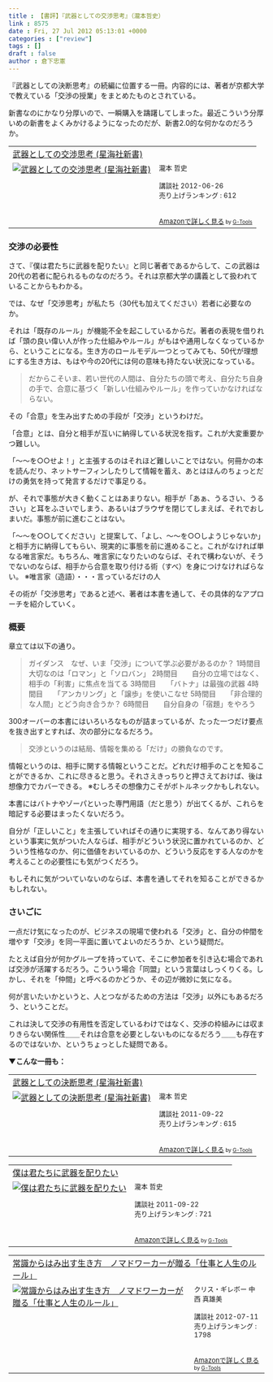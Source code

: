 ```yaml
---
title : 【書評】『武器としての交渉思考』（瀧本哲史）
link : 8575
date : Fri, 27 Jul 2012 05:13:01 +0000
categories : ["review"]
tags : []
draft : false
author : 倉下忠憲
---
```


『武器としての決断思考』の続編に位置する一冊。内容的には、著者が京都大学で教えている「交渉の授業」をまとめたものとされている。

新書なのにかなり分厚いので、一瞬購入を躊躇してしまった。最近こういう分厚いめの新書をよくみかけるようになったのだが、新書2.0的な何かなのだろうか。

<table  border="0" cellpadding="5"><tr><td colspan="2"><a href="http://www.amazon.co.jp/%E6%AD%A6%E5%99%A8%E3%81%A8%E3%81%97%E3%81%A6%E3%81%AE%E4%BA%A4%E6%B8%89%E6%80%9D%E8%80%83-%E6%98%9F%E6%B5%B7%E7%A4%BE%E6%96%B0%E6%9B%B8-%E7%80%A7%E6%9C%AC-%E5%93%B2%E5%8F%B2/dp/4061385151%3FSubscriptionId%3D15SMZCTB9V8NGR2TW082%26tag%3Drashita1000-22%26linkCode%3Dxm2%26camp%3D2025%26creative%3D165953%26creativeASIN%3D4061385151" target="_blank">武器としての交渉思考 (星海社新書)</a><img src="http://www.assoc-amazon.jp/e/ir?t=rashita1000-22&l=ur2&o=9" width="1" height="1" style="border: none;" alt="" /></td></tr><tr><td valign="top"><a href="http://www.amazon.co.jp/%E6%AD%A6%E5%99%A8%E3%81%A8%E3%81%97%E3%81%A6%E3%81%AE%E4%BA%A4%E6%B8%89%E6%80%9D%E8%80%83-%E6%98%9F%E6%B5%B7%E7%A4%BE%E6%96%B0%E6%9B%B8-%E7%80%A7%E6%9C%AC-%E5%93%B2%E5%8F%B2/dp/4061385151%3FSubscriptionId%3D15SMZCTB9V8NGR2TW082%26tag%3Drashita1000-22%26linkCode%3Dxm2%26camp%3D2025%26creative%3D165953%26creativeASIN%3D4061385151" target="_blank"><img src="http://ecx.images-amazon.com/images/I/31e69VSArpL._SL160_.jpg" border="0" alt="武器としての交渉思考 (星海社新書)" /></a></td><td valign="top"><font size="-1">瀧本 哲史 <br /><br />講談社  2012-06-26<br />売り上げランキング : 612<br /><br /><br /><a href="http://www.amazon.co.jp/%E6%AD%A6%E5%99%A8%E3%81%A8%E3%81%97%E3%81%A6%E3%81%AE%E4%BA%A4%E6%B8%89%E6%80%9D%E8%80%83-%E6%98%9F%E6%B5%B7%E7%A4%BE%E6%96%B0%E6%9B%B8-%E7%80%A7%E6%9C%AC-%E5%93%B2%E5%8F%B2/dp/4061385151%3FSubscriptionId%3D15SMZCTB9V8NGR2TW082%26tag%3Drashita1000-22%26linkCode%3Dxm2%26camp%3D2025%26creative%3D165953%26creativeASIN%3D4061385151" target="_blank">Amazonで詳しく見る</a></font><font size="-2"> by <a href="http://www.goodpic.com/mt/aws/index.html" >G-Tools</a></font></td></tr></table>

<h3>交渉の必要性</h3>
さて、『僕は君たちに武器を配りたい』と同じ著者であるからして、この武器は20代の若者に配られるものなのだろう。それは京都大学の講義として扱われていることからもわかる。

では、なぜ「交渉思考」が私たち（30代も加えてください）若者に必要なのか。

それは「既存のルール」が機能不全を起こしているからだ。著者の表現を借りれば「頭の良い偉い人が作った仕組みやルール」がもはや通用しなくなっているから、ということになる。生き方のロールモデル一つとってみても、50代が理想にする生き方は、もはや今の20代には何の意味も持たない状況になっている。

<blockquote>
だからこそいま、若い世代の人間は、自分たちの頭で考え、自分たち自身の手で、合意に基づく「新しい仕組みやルール」を作っていかなければならない。
</blockquote>

その「合意」を生み出すための手段が「交渉」というわけだ。

「合意」とは、自分と相手が互いに納得している状況を指す。これが大変重要かつ難しい。

「〜〜を○○せよ！」と主張するのはそれほど難しいことではない。何冊かの本を読んだり、ネットサーフィンしたりして情報を蓄え、あとはほんのちょっとだけの勇気を持って発言するだけで事足りる。

が、それで事態が大きく動くことはあまりない。相手が「あぁ、うるさい、うるさい」と耳をふさいでしまう、あるいはブラウザを閉じてしまえば、それでおしまいだ。事態が前に進むことはない。

「〜〜を○○してください」と提案して、「よし、〜〜を○○しようじゃないか」と相手方に納得してもらい、現実的に事態を前に進めること。これがなければ単なる唯言家だ。もちろん、唯言家になりたいのならば、それで構わないが、そうでないのならば、相手から合意を取り付ける術（すべ）を身につけなければらない。
※唯言家（造語）・・・言っているだけの人

その術が「交渉思考」であると述べ、著者は本書を通して、その具体的なアプローチを紹介していく。

<h3>概要</h3>
章立ては以下の通り。

<blockquote>
ガイダンス　なぜ、いま「交渉」について学ぶ必要があるのか？
1時間目　　大切なのは「ロマン」と「ソロバン」
2時間目　　自分の立場ではなく、相手の「利害」に焦点を当てる
3時間目　　「バトナ」は最強の武器
4時間目　　「アンカリング」と「譲歩」を使いこなせ
5時間目　　「非合理的な人間」とどう向き合うか？
6時間目　　自分自身の「宿題」をやろう
</blockquote>

300オーバーの本書にはいろいろなものが詰まっているが、たった一つだけ要点を抜き出すとすれば、次の部分になるだろう。

<blockquote>
交渉というのは結局、情報を集める「だけ」の勝負なのです。
</blockquote>

情報というのは、相手に関する情報ということだ。どれだけ相手のことを知ることができるか、これに尽きると思う。それさえきっちりと押さえておけば、後は想像力でカバーできる。
※むしろその想像力こそがボトルネックかもしれない。

本書にはバトナやゾーパといった専門用語（だと思う）が出てくるが、これらを暗記する必要はまったくないだろう。

自分が「正しいこと」を主張していればその通りに実現する、なんてあり得ないという事実に気がついた人ならば、相手がどういう状況に置かれているのか、どういう性格なのか、何に価値をおいているのか、どういう反応をする人なのかを考えることの必要性にも気がつくだろう。

もしそれに気がついていないのならば、本書を通してそれを知ることができるかもしれない。

<h3>さいごに</h3>
一点だけ気になったのが、ビジネスの現場で使われる「交渉」と、自分の仲間を増やす「交渉」を同一平面に置いてよいのだろうか、という疑問だ。

たとえば自分が何かグループを持っていて、そこに参加者を引き込む場合であれば交渉が活躍するだろう。こういう場合「同盟」という言葉はしっくりくる。しかし、それを「仲間」と呼べるのかどうか、その辺が微妙に気になる。

何が言いたいかというと、人とつながるための方法は「交渉」以外にもあるだろう、ということだ。

これは決して交渉の有用性を否定しているわけではなく、交渉の枠組みには収まりきらない関係性＿＿それは合意を必要としないものになるだろう＿＿も存在するのではないか、というちょっとした疑問である。

<strong>▼こんな一冊も：</strong>
<table  border="0" cellpadding="5"><tr><td colspan="2"><a href="http://www.amazon.co.jp/%E6%AD%A6%E5%99%A8%E3%81%A8%E3%81%97%E3%81%A6%E3%81%AE%E6%B1%BA%E6%96%AD%E6%80%9D%E8%80%83-%E6%98%9F%E6%B5%B7%E7%A4%BE%E6%96%B0%E6%9B%B8-%E7%80%A7%E6%9C%AC-%E5%93%B2%E5%8F%B2/dp/4061385011%3FSubscriptionId%3D15SMZCTB9V8NGR2TW082%26tag%3Drashita1000-22%26linkCode%3Dxm2%26camp%3D2025%26creative%3D165953%26creativeASIN%3D4061385011" target="_blank">武器としての決断思考 (星海社新書)</a><img src="http://www.assoc-amazon.jp/e/ir?t=rashita1000-22&l=ur2&o=9" width="1" height="1" style="border: none;" alt="" /></td></tr><tr><td valign="top"><a href="http://www.amazon.co.jp/%E6%AD%A6%E5%99%A8%E3%81%A8%E3%81%97%E3%81%A6%E3%81%AE%E6%B1%BA%E6%96%AD%E6%80%9D%E8%80%83-%E6%98%9F%E6%B5%B7%E7%A4%BE%E6%96%B0%E6%9B%B8-%E7%80%A7%E6%9C%AC-%E5%93%B2%E5%8F%B2/dp/4061385011%3FSubscriptionId%3D15SMZCTB9V8NGR2TW082%26tag%3Drashita1000-22%26linkCode%3Dxm2%26camp%3D2025%26creative%3D165953%26creativeASIN%3D4061385011" target="_blank"><img src="http://ecx.images-amazon.com/images/I/31XX6D9qsgL._SL160_.jpg" border="0" alt="武器としての決断思考 (星海社新書)" /></a></td><td valign="top"><font size="-1">瀧本 哲史 <br /><br />講談社  2011-09-22<br />売り上げランキング : 615<br /><br /><br /><a href="http://www.amazon.co.jp/%E6%AD%A6%E5%99%A8%E3%81%A8%E3%81%97%E3%81%A6%E3%81%AE%E6%B1%BA%E6%96%AD%E6%80%9D%E8%80%83-%E6%98%9F%E6%B5%B7%E7%A4%BE%E6%96%B0%E6%9B%B8-%E7%80%A7%E6%9C%AC-%E5%93%B2%E5%8F%B2/dp/4061385011%3FSubscriptionId%3D15SMZCTB9V8NGR2TW082%26tag%3Drashita1000-22%26linkCode%3Dxm2%26camp%3D2025%26creative%3D165953%26creativeASIN%3D4061385011" target="_blank">Amazonで詳しく見る</a></font><font size="-2"> by <a href="http://www.goodpic.com/mt/aws/index.html" >G-Tools</a></font></td></tr></table>

<table  border="0" cellpadding="5"><tr><td colspan="2"><a href="http://www.amazon.co.jp/%E5%83%95%E3%81%AF%E5%90%9B%E3%81%9F%E3%81%A1%E3%81%AB%E6%AD%A6%E5%99%A8%E3%82%92%E9%85%8D%E3%82%8A%E3%81%9F%E3%81%84-%E7%80%A7%E6%9C%AC-%E5%93%B2%E5%8F%B2/dp/4062170663%3FSubscriptionId%3D15SMZCTB9V8NGR2TW082%26tag%3Drashita1000-22%26linkCode%3Dxm2%26camp%3D2025%26creative%3D165953%26creativeASIN%3D4062170663" target="_blank">僕は君たちに武器を配りたい</a><img src="http://www.assoc-amazon.jp/e/ir?t=rashita1000-22&l=ur2&o=9" width="1" height="1" style="border: none;" alt="" /></td></tr><tr><td valign="top"><a href="http://www.amazon.co.jp/%E5%83%95%E3%81%AF%E5%90%9B%E3%81%9F%E3%81%A1%E3%81%AB%E6%AD%A6%E5%99%A8%E3%82%92%E9%85%8D%E3%82%8A%E3%81%9F%E3%81%84-%E7%80%A7%E6%9C%AC-%E5%93%B2%E5%8F%B2/dp/4062170663%3FSubscriptionId%3D15SMZCTB9V8NGR2TW082%26tag%3Drashita1000-22%26linkCode%3Dxm2%26camp%3D2025%26creative%3D165953%26creativeASIN%3D4062170663" target="_blank"><img src="http://ecx.images-amazon.com/images/I/41Orzvr-U9L._SL160_.jpg" border="0" alt="僕は君たちに武器を配りたい" /></a></td><td valign="top"><font size="-1">瀧本 哲史 <br /><br />講談社  2011-09-22<br />売り上げランキング : 721<br /><br /><br /><a href="http://www.amazon.co.jp/%E5%83%95%E3%81%AF%E5%90%9B%E3%81%9F%E3%81%A1%E3%81%AB%E6%AD%A6%E5%99%A8%E3%82%92%E9%85%8D%E3%82%8A%E3%81%9F%E3%81%84-%E7%80%A7%E6%9C%AC-%E5%93%B2%E5%8F%B2/dp/4062170663%3FSubscriptionId%3D15SMZCTB9V8NGR2TW082%26tag%3Drashita1000-22%26linkCode%3Dxm2%26camp%3D2025%26creative%3D165953%26creativeASIN%3D4062170663" target="_blank">Amazonで詳しく見る</a></font><font size="-2"> by <a href="http://www.goodpic.com/mt/aws/index.html" >G-Tools</a></font></td></tr></table>

<table  border="0" cellpadding="5"><tr><td colspan="2"><a href="http://www.amazon.co.jp/%E5%B8%B8%E8%AD%98%E3%81%8B%E3%82%89%E3%81%AF%E3%81%BF%E5%87%BA%E3%81%99%E7%94%9F%E3%81%8D%E6%96%B9-%E3%83%8E%E3%83%9E%E3%83%89%E3%83%AF%E3%83%BC%E3%82%AB%E3%83%BC%E3%81%8C%E8%B4%88%E3%82%8B%E3%80%8C%E4%BB%95%E4%BA%8B%E3%81%A8%E4%BA%BA%E7%94%9F%E3%81%AE%E3%83%AB%E3%83%BC%E3%83%AB%E3%80%8D-%E3%82%AF%E3%83%AA%E3%82%B9%E3%83%BB%E3%82%AE%E3%83%AC%E3%83%9C%E3%83%BC/dp/4062172267%3FSubscriptionId%3D15SMZCTB9V8NGR2TW082%26tag%3Drashita1000-22%26linkCode%3Dxm2%26camp%3D2025%26creative%3D165953%26creativeASIN%3D4062172267" target="_blank">常識からはみ出す生き方　ノマドワーカーが贈る「仕事と人生のルール」</a><img src="http://www.assoc-amazon.jp/e/ir?t=rashita1000-22&l=ur2&o=9" width="1" height="1" style="border: none;" alt="" /></td></tr><tr><td valign="top"><a href="http://www.amazon.co.jp/%E5%B8%B8%E8%AD%98%E3%81%8B%E3%82%89%E3%81%AF%E3%81%BF%E5%87%BA%E3%81%99%E7%94%9F%E3%81%8D%E6%96%B9-%E3%83%8E%E3%83%9E%E3%83%89%E3%83%AF%E3%83%BC%E3%82%AB%E3%83%BC%E3%81%8C%E8%B4%88%E3%82%8B%E3%80%8C%E4%BB%95%E4%BA%8B%E3%81%A8%E4%BA%BA%E7%94%9F%E3%81%AE%E3%83%AB%E3%83%BC%E3%83%AB%E3%80%8D-%E3%82%AF%E3%83%AA%E3%82%B9%E3%83%BB%E3%82%AE%E3%83%AC%E3%83%9C%E3%83%BC/dp/4062172267%3FSubscriptionId%3D15SMZCTB9V8NGR2TW082%26tag%3Drashita1000-22%26linkCode%3Dxm2%26camp%3D2025%26creative%3D165953%26creativeASIN%3D4062172267" target="_blank"><img src="http://ecx.images-amazon.com/images/I/51wn0kK0obL._SL160_.jpg" border="0" alt="常識からはみ出す生き方　ノマドワーカーが贈る「仕事と人生のルール」" /></a></td><td valign="top"><font size="-1">クリス・ギレボー 中西 真雄美 <br /><br />講談社  2012-07-11<br />売り上げランキング : 1798<br /><br /><br /><a href="http://www.amazon.co.jp/%E5%B8%B8%E8%AD%98%E3%81%8B%E3%82%89%E3%81%AF%E3%81%BF%E5%87%BA%E3%81%99%E7%94%9F%E3%81%8D%E6%96%B9-%E3%83%8E%E3%83%9E%E3%83%89%E3%83%AF%E3%83%BC%E3%82%AB%E3%83%BC%E3%81%8C%E8%B4%88%E3%82%8B%E3%80%8C%E4%BB%95%E4%BA%8B%E3%81%A8%E4%BA%BA%E7%94%9F%E3%81%AE%E3%83%AB%E3%83%BC%E3%83%AB%E3%80%8D-%E3%82%AF%E3%83%AA%E3%82%B9%E3%83%BB%E3%82%AE%E3%83%AC%E3%83%9C%E3%83%BC/dp/4062172267%3FSubscriptionId%3D15SMZCTB9V8NGR2TW082%26tag%3Drashita1000-22%26linkCode%3Dxm2%26camp%3D2025%26creative%3D165953%26creativeASIN%3D4062172267" target="_blank">Amazonで詳しく見る</a></font><font size="-2"> by <a href="http://www.goodpic.com/mt/aws/index.html" >G-Tools</a></font></td></tr></table>


